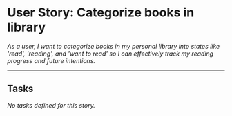 
# User Story: Categorize books in library
*As a user, I want to categorize books in my personal library into states like 'read', 'reading', and 'want to read' so I can effectively track my reading progress and future intentions.*

---

## Tasks

_No tasks defined for this story._
    